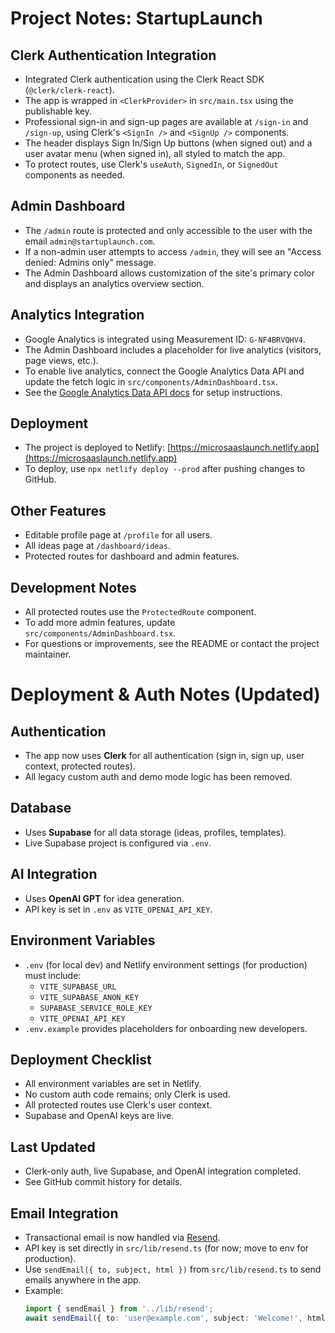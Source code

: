 # Project Notes: StartupLaunch

## Clerk Authentication Integration
- Integrated Clerk authentication using the Clerk React SDK (`@clerk/clerk-react`).
- The app is wrapped in `<ClerkProvider>` in `src/main.tsx` using the publishable key.
- Professional sign-in and sign-up pages are available at `/sign-in` and `/sign-up`, using Clerk's `<SignIn />` and `<SignUp />` components.
- The header displays Sign In/Sign Up buttons (when signed out) and a user avatar menu (when signed in), all styled to match the app.
- To protect routes, use Clerk's `useAuth`, `SignedIn`, or `SignedOut` components as needed.

## Admin Dashboard
- The `/admin` route is protected and only accessible to the user with the email `admin@startuplaunch.com`.
- If a non-admin user attempts to access `/admin`, they will see an "Access denied: Admins only" message.
- The Admin Dashboard allows customization of the site's primary color and displays an analytics overview section.

## Analytics Integration
- Google Analytics is integrated using Measurement ID: `G-NF4BRVQHV4`.
- The Admin Dashboard includes a placeholder for live analytics (visitors, page views, etc.).
- To enable live analytics, connect the Google Analytics Data API and update the fetch logic in `src/components/AdminDashboard.tsx`.
- See the [Google Analytics Data API docs](https://developers.google.com/analytics/devguides/reporting/data/v1) for setup instructions.

## Deployment
- The project is deployed to Netlify: [https://microsaaslaunch.netlify.app](https://microsaaslaunch.netlify.app)
- To deploy, use `npx netlify deploy --prod` after pushing changes to GitHub.

## Other Features
- Editable profile page at `/profile` for all users.
- All ideas page at `/dashboard/ideas`.
- Protected routes for dashboard and admin features.

## Development Notes
- All protected routes use the `ProtectedRoute` component.
- To add more admin features, update `src/components/AdminDashboard.tsx`.
- For questions or improvements, see the README or contact the project maintainer.

# Deployment & Auth Notes (Updated)

## Authentication
- The app now uses **Clerk** for all authentication (sign in, sign up, user context, protected routes).
- All legacy custom auth and demo mode logic has been removed.

## Database
- Uses **Supabase** for all data storage (ideas, profiles, templates).
- Live Supabase project is configured via `.env`.

## AI Integration
- Uses **OpenAI GPT** for idea generation.
- API key is set in `.env` as `VITE_OPENAI_API_KEY`.

## Environment Variables
- `.env` (for local dev) and Netlify environment settings (for production) must include:
  - `VITE_SUPABASE_URL`
  - `VITE_SUPABASE_ANON_KEY`
  - `SUPABASE_SERVICE_ROLE_KEY`
  - `VITE_OPENAI_API_KEY`
- `.env.example` provides placeholders for onboarding new developers.

## Deployment Checklist
- All environment variables are set in Netlify.
- No custom auth code remains; only Clerk is used.
- All protected routes use Clerk's user context.
- Supabase and OpenAI keys are live.

## Last Updated
- Clerk-only auth, live Supabase, and OpenAI integration completed.
- See GitHub commit history for details.

## Email Integration
- Transactional email is now handled via [Resend](https://resend.com/).
- API key is set directly in `src/lib/resend.ts` (for now; move to env for production).
- Use `sendEmail({ to, subject, html })` from `src/lib/resend.ts` to send emails anywhere in the app.
- Example:
  ```ts
  import { sendEmail } from '../lib/resend';
  await sendEmail({ to: 'user@example.com', subject: 'Welcome!', html: '<b>Hello!</b>' });
  ``` 